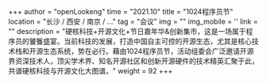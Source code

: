 +++ 
author = "openLookeng"
time = "2021.10" 
title = "1024程序员节" 
location = "长沙 / 西安 / 南京 / …" 
tag = "会议"
img = "" 
img_mobile = ''
link = ""
description = "硬核科技+开源文化+节日嘉年华&创新集市，这是一场属于程序员的饕餮盛宴。当前科技的发展，打造中国自主可控的开源生态，尤其是核心技术栈和开源生态系统，势在必行。藉由1024程序员节，活动组委会广泛邀请开源界资深技术人，顶尖学术界、知名开源社区和创新开源硬件的技术精英汇聚于此，共谱硬核科技与开源文化大图谱。"
weight = 92
+++
